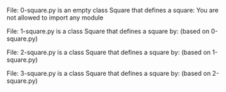 File: 0-square.py is an empty class Square that defines a square:
You are not allowed to import any module

File: 1-square.py is a class Square that defines a square by: (based on 0-square.py)

File: 2-square.py is a class Square that defines a square by: (based on 1-square.py)

File: 3-square.py is a class Square that defines a square by: (based on 2-square.py)

